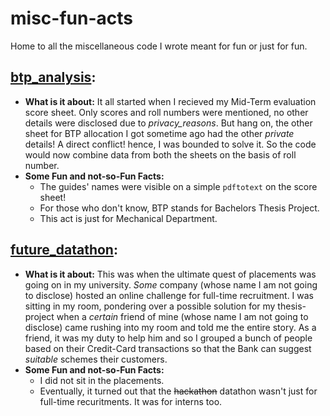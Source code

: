 # misc-fun-acts
Home to all the miscellaneous code I wrote meant for fun or just for fun.

## [btp_analysis](btp_analysis):
  * **What is it about:** It all started when I recieved my Mid-Term evaluation score sheet. Only scores and roll numbers were mentioned, no other details were disclosed due to *privacy_reasons*. But hang on, the other sheet for BTP allocation I got sometime ago had the other *private* details! A direct conflict! hence, I was bounded to solve it. So the code would now combine data from both the sheets on the basis of roll number.
  * **Some Fun and not-so-Fun Facts:**
    * The guides' names were visible on a simple `pdftotext` on the score sheet!
    * For those who don't know, BTP stands for Bachelors Thesis Project.
    * This act is just for Mechanical Department.

## [future_datathon](future_datathon):
  * **What is it about:** This was when the ultimate quest of placements was going on in my university. *Some* company (whose name I am not going to disclose) hosted an online challenge for full-time recruitment. I was sitting in my room, pondering over a possible solution for my thesis-project when a *certain* friend of mine (whose name I am not going to disclose) came rushing into my room and told me the entire story. As a friend, it was my duty to help him and so I grouped a bunch of people based on their Credit-Card transactions so that the Bank can suggest *suitable* schemes their customers.
  * **Some Fun and not-so-Fun Facts:**
    * I did not sit in the placements.
    * Eventually, it turned out that the ~~hackathon~~ datathon wasn't just for full-time recuritments. It was for interns too.
